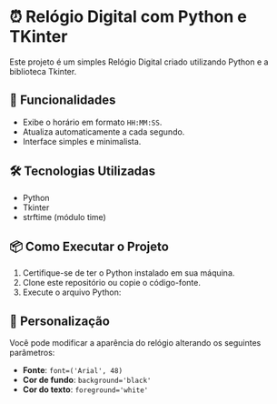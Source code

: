 # ⏰ Relógio Digital com Python e TKinter

Este projeto é um simples Relógio Digital criado utilizando Python e a biblioteca Tkinter.

## 🚀 Funcionalidades
- Exibe o horário em formato `HH:MM:SS`.
- Atualiza automaticamente a cada segundo.
- Interface simples e minimalista.

## 🛠 Tecnologias Utilizadas
- Python
- Tkinter
- strftime (módulo time)

## 📦 Como Executar o Projeto
1. Certifique-se de ter o Python instalado em sua máquina.
2. Clone este repositório ou copie o código-fonte.
3. Execute o arquivo Python:

## 📌 Personalização
Você pode modificar a aparência do relógio alterando os seguintes parâmetros:
- **Fonte**: `font=('Arial', 48)`
- **Cor de fundo**: `background='black'`
- **Cor do texto**: `foreground='white'`
